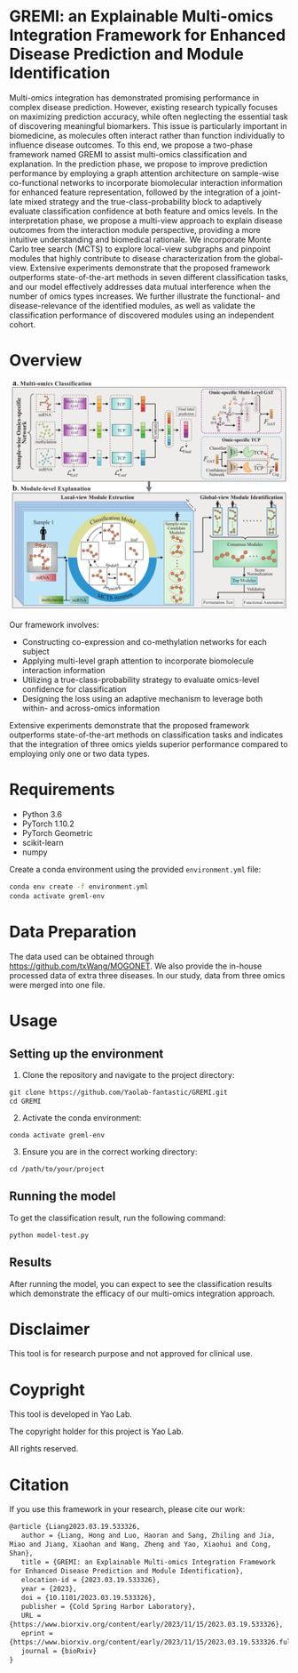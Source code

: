 # GREMI: an Explainable Multi-omics Integration Framework for Enhanced Disease Prediction and Module Identification

Multi-omics integration has demonstrated promising performance in complex disease prediction. However, existing research typically focuses on maximizing prediction accuracy, while often neglecting the essential task of discovering meaningful biomarkers. This issue is particularly important in biomedicine, as molecules often interact rather than function individually to influence disease outcomes. To this end, we propose a two-phase framework named GREMI to assist multi-omics classification and explanation. In the prediction phase, we propose to improve prediction performance by employing a graph attention architecture on sample-wise co-functional networks to incorporate biomolecular interaction information for enhanced feature representation, followed by the integration of a joint-late mixed strategy and the true-class-probability block to adaptively evaluate classification confidence at both feature and omics levels. In the interpretation phase, we propose a multi-view approach to explain disease outcomes from the interaction module perspective, providing a more intuitive understanding and biomedical rationale. We incorporate Monte Carlo tree search (MCTS) to explore local-view subgraphs and pinpoint modules that highly contribute to disease characterization from the global-view. Extensive experiments demonstrate that the proposed framework outperforms state-of-the-art methods in seven different classification tasks, and our model effectively addresses data mutual interference when the number of omics types increases. We further illustrate the functional- and disease-relevance of the identified modules, as well as validate the classification performance of discovered modules using an independent cohort.

# Overview

![Framework](framework.png)

Our framework involves:
- Constructing co-expression and co-methylation networks for each subject
- Applying multi-level graph attention to incorporate biomolecule interaction information
- Utilizing a true-class-probability strategy to evaluate omics-level confidence for classification
- Designing the loss using an adaptive mechanism to leverage both within- and across-omics information

Extensive experiments demonstrate that the proposed framework outperforms state-of-the-art methods on classification tasks and indicates that the integration of three omics yields superior performance compared to employing only one or two data types.

# Requirements

- Python 3.6
- PyTorch 1.10.2
- PyTorch Geometric
- scikit-learn
- numpy

Create a conda environment using the provided `environment.yml` file:

```sh
conda env create -f environment.yml
conda activate greml-env
 ``` 

# Data Preparation
The data used can be obtained through https://github.com/txWang/MOGONET. We also provide the in-house processed data of extra three diseases. In our study, data from three omics were merged into one file. 

# Usage
## Setting up the environment

1. Clone the repository and navigate to the project directory:
```
git clone https://github.com/Yaolab-fantastic/GREMI.git
cd GREMI
```
2. Activate the conda environment:
```
conda activate greml-env
```
3. Ensure you are in the correct working directory:
```
cd /path/to/your/project
```

## Running the model
To get the classification result, run the following command:
```
python model-test.py
```
## Results
After running the model, you can expect to see the classification results which demonstrate the efficacy of our multi-omics integration approach.


# Disclaimer

This tool is for research purpose and not approved for clinical use.

# Coypright

This tool is developed in Yao Lab.

The copyright holder for this project is Yao Lab.

All rights reserved.

# Citation
If you use this framework in your research, please cite our work:

 ``` 
@article {Liang2023.03.19.533326,
    author = {Liang, Hong and Luo, Haoran and Sang, Zhiling and Jia, Miao and Jiang, Xiaohan and Wang, Zheng and Yao, Xiaohui and Cong, Shan},
    title = {GREMI: an Explainable Multi-omics Integration Framework for Enhanced Disease Prediction and Module Identification},
    elocation-id = {2023.03.19.533326},
    year = {2023},
    doi = {10.1101/2023.03.19.533326},
    publisher = {Cold Spring Harbor Laboratory},
    URL = {https://www.biorxiv.org/content/early/2023/11/15/2023.03.19.533326},
    eprint = {https://www.biorxiv.org/content/early/2023/11/15/2023.03.19.533326.full.pdf},
    journal = {bioRxiv}
}
 ``` 

